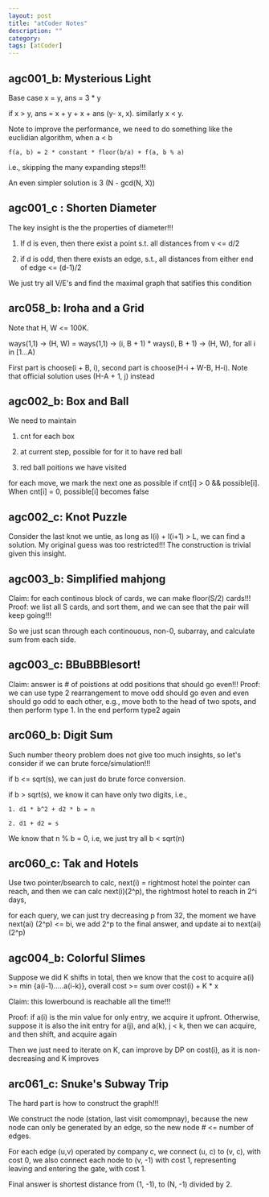 ```yaml
---
layout: post
title: "atCoder Notes" 
description: ""
category: 
tags: [atCoder]
---
```


agc001_b: Mysterious Light
----------
Base case x = y, ans = 3 * y

if x > y, ans  = x + y + x + ans (y- x, x). similarly x < y.

Note to improve the performance, we need to do something like the euclidian algorithm, when a < b

```
f(a, b) = 2 * constant * floor(b/a) + f(a, b % a)
```
i.e., skipping the many expanding steps!!!

An even simpler solution is 3 (N - gcd(N, X))

agc001_c : Shorten Diameter
---------
The key insight is the the properties of diameter!!!

1. If d is even, then there exist a point s.t. all distances from v <= d/2

2. if d is odd, then there exists an edge, s.t., all distances from either end of edge <= (d-1)/2

We just try all V/E's and find the maximal graph that satifies this condition 


arc058_b: Iroha and a Grid
----------
Note that H, W <= 100K.  

ways(1,1) -> (H, W) = ways(1,1) -> (i, B + 1) *  ways(i, B + 1) -> (H, W), for all i in [1...A)

First part is choose(i + B, i), second part is choose(H-i + W-B, H-i). Note that official solution uses  (H-A + 1, j) instead



agc002_b: Box and Ball
--------
We need to maintain 
1. cnt for each box

2. at current step, possible for for it to have red ball

3. red ball poitions we have visited

for each move, we mark the next one as possible if cnt[i] > 0 && possible[i]. When cnt[i] = 0, possible[i] becomes false


agc002_c: Knot Puzzle
---------
Consider the last knot we untie, as long as l(i) + l(i+1) > L, we can find a solution. My original guess was too restricted!!! The construction is trivial given this insight.


agc003_b: Simplified mahjong
---------
Claim: for each continous block of cards, we can make floor(S/2) cards!!!
Proof: we list all S cards, and sort them, and we can see that the pair will keep going!!!

So we just scan through each continouous, non-0, subarray, and calculate sum from each side.


agc003_c: BBuBBBlesort!
--------
Claim: answer is # of poistions at odd positions that should go even!!!
Proof: we can use type 2 rearrangement to move odd should go even and even should go odd to each other, e.g., move both to the head of two spots, and then perform type 1. In the end perform type2 again

arc060_b: Digit Sum
--------
Such number theory problem does not give too much insights, so let's consider if we can brute force/simulation!!!

if b <= sqrt(s), we can just do brute force conversion. 

if b > sqrt(s), we know it can have only two digits, i.e., 

```
1. d1 * b^2 + d2 * b = n

2. d1 + d2 = s
```

We know that n % b = 0, i.e, we just try all b < sqrt(n)


arc060_c: Tak and Hotels
-------
Use two pointer/bsearch to calc, next(i) = rightmost hotel the pointer can reach, and then we can calc next(i)(2^p), the rightmost hotel to reach in 2^i days,

for each query, we can just try decreasing p from 32, the moment we have next(ai) (2^p) <= bi, we add 2^p to the final answer, and update ai to next(ai)(2^p)

agc004_b: Colorful Slimes 
--------
Suppose we did K shifts in total, then we know that the cost to acquire a(i) >= min {a(i-1).....a(i-k)}, overall cost >= sum over cost(i) + K * x

Claim: this lowerbound is reachable all the time!!!

Proof: if a(i) is the min value for only entry, we acquire it upfront. Otherwise, suppose it is also the init entry for a(j), and a(k), j < k, then we can acquire, and then shift, and acquire again

Then we just need to iterate on K, can improve by DP on cost(i), as it is non-decreasing and K improves


arc061_c: Snuke's Subway Trip
--------
The hard part is how to construct the graph!!!

We construct the node (station, last visit comompnay), because the new node can only be generated by an edge, so the new node # <= number of edges. 

For each edge (u,v) operated by company c, we connect (u, c) to (v, c), with cost 0, we also connect each node to (v, -1) with cost 1, representing leaving and entering the gate, with cost 1. 

Final answer is shortest distance from (1, -1), to (N, -1) divided by 2.
